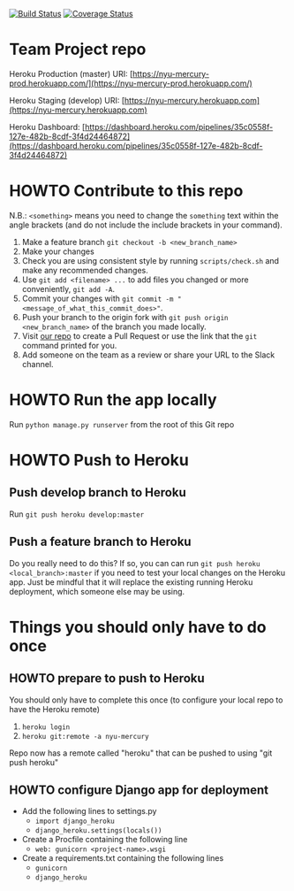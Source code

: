 [![Build Status](https://travis-ci.com/gcivil-nyu-org/fall2019-cs-gy-6063-team-moonsurvivors.svg?token=YtfCuazTkWZrw19nZ9s6&branch=develop)](https://travis-ci.com/gcivil-nyu-org/fall2019-cs-gy-6063-team-moonsurvivors)
[![Coverage Status](https://coveralls.io/repos/github/gcivil-nyu-org/fall2019-cs-gy-6063-team-moonsurvivors/badge.svg?branch=develop)](https://coveralls.io/github/gcivil-nyu-org/fall2019-cs-gy-6063-team-moonsurvivors?branch=develop)
# Team Project repo

Heroku Production (master) URI: [https://nyu-mercury-prod.herokuapp.com/](https://nyu-mercury-prod.herokuapp.com/)

Heroku Staging (develop) URI: [https://nyu-mercury.herokuapp.com](https://nyu-mercury.herokuapp.com)

Heroku Dashboard: [https://dashboard.heroku.com/pipelines/35c0558f-127e-482b-8cdf-3f4d24464872](https://dashboard.heroku.com/pipelines/35c0558f-127e-482b-8cdf-3f4d24464872)
# HOWTO Contribute to this repo

N.B.: `<something>` means you need to change the `something` text within the angle brackets (and do not include the include brackets in your command).
1. Make a feature branch
`git checkout -b <new_branch_name>`
2. Make your changes
3. Check you are using consistent style by running `scripts/check.sh` and make any recommended changes.
4. Use `git add <filename> ...` to add files you changed or more conveniently, `git add -A`.
5. Commit your changes with `git commit -m "<message_of_what_this_commit_does>"`.
6. Push your branch to the origin fork with `git push origin <new_branch_name>` of the branch you made locally.
7. Visit [our repo](https://github.com/gcivil-nyu-org/fall2019-cs-gy-6063-team-moonsurvivors/pulls) to create a Pull Request or use the link that the `git` command printed for you.
8. Add someone on the team as a review or share your URL to the Slack channel.

# HOWTO Run the app locally
Run `python manage.py runserver` from the root of this Git repo

# HOWTO Push to Heroku
## Push develop branch to Heroku
Run `git push heroku develop:master`

## Push a feature branch to Heroku
Do you really need to do this? If so, you can can run `git push heroku <local_branch>:master` if you need to test your local changes on the Heroku app. Just be mindful that it will replace the existing running Heroku deployment, which someone else may be using.

# Things you should only have to do once
## HOWTO prepare to push to Heroku
You should only have to complete this once (to configure your local repo to have the Heroku remote)

1. `heroku login`
2. `heroku git:remote -a nyu-mercury`

Repo now has a remote called "heroku" that can be pushed to using "git push heroku"

## HOWTO configure Django app for deployment
* Add the following lines to settings.py
  * `import django_heroku`
  * `django_heroku.settings(locals())`
* Create a Procfile containing the following line
  * `web: gunicorn <project-name>.wsgi`
* Create a requirements.txt containing the following lines
  * `gunicorn`
  * `django_heroku`
